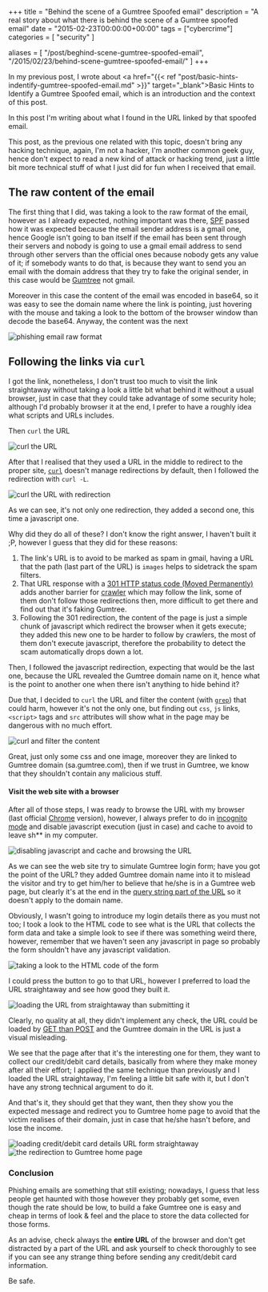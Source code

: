 +++
title = "Behind the scene of a Gumtree Spoofed email"
description = "A real story about what there is behind the scene of a Gumtree spoofed email"
date = "2015-02-23T00:00:00+00:00"
tags = ["cybercrime"]
categories = [
  "security"
]

aliases = [
  "/post/beghind-scene-gumtree-spoofed-email",
  "/2015/02/23/behind-scene-gumtree-spoofed-email/"
]
+++

In my previous post, I wrote about <a href="{{< ref "post/basic-hints-indentify-gumtree-spoofed-email.md" >}}" target="_blank">Basic Hints to Identify a Gumtree Spoofed email</a>, which is an introduction and the context of this post.

In this post I'm writing about what I found in the URL linked by that spoofed email.

This post, as the previous one related with this topic, doesn't bring any hacking technique, again, I'm not a hacker, I'm another common geek guy, hence don't expect to read a new kind of attack or hacking trend, just a little bit more technical stuff of what I just did for fun when I received that email.


## The raw content of the email

The first thing that I did, was taking a look to the raw format of the email, however as I already expected, nothing important was there, <a href="http://en.wikipedia.org/wiki/Sender_Policy_Framework" target="_blank">SPF</a> passed how it was expected because the email sender address is a gmail one, hence Google isn't going to ban itself if the email has been sent through their servers and nobody is going to use a gmail email address to send through other servers than the official ones because nobody gets any value of it; if somebody wants to do that, is because they want to send you an email with the domain address that they try to fake the original sender, in this case would be <a href="http://gumtree.com" target="_blank" rel="nofollow">Gumtree</a> not gmail.

Moreover in this case the content of the email was encoded in base64, so it was easy to see the domain name where the link is pointing, just hovering with the mouse and taking a look to the bottom of the browser window than decode the base64. Anyway, the content was the next

![phishing email raw format](https://s-media-cache-ak0.pinimg.com/originals/bc/ef/1c/bcef1c808165c0b85b7a0682c434b9d7.jpg)


## Following the links via `curl`

I got the link, nonetheless, I don't trust too much to visit the link straightaway without taking a look a little bit what behind it without a usual browser, just in case that they could take advantage of some security hole; although I'd probably browser it at the end, I prefer to have a roughly idea what scripts and URLs includes.

Then `curl` the URL

<img alt="curl the URL" src="http://zippy.gfycat.com/FeistyFrequentAndeancockoftherock.gif" class="graphic-medium graphic-medium-centre">


After that I realised that they used a URL in the middle to redirect to the proper site, <a href="http://curl.haxx.se/docs/manpage.html" target="_blank">`curl`</a> doesn't manage redirections by default, then I followed the redirection with `curl -L`.

<img alt="curl the URL with redirection" src="http://zippy.gfycat.com/ShamelessQuaintAntipodesgreenparakeet.gif" class="graphic-medium graphic-medium-centre">

As we can see, it's not only one redirection, they added a second one, this time a javascript one.

Why did they do all of these? I don't know the right answer, I haven't built it ;P, however I guess that they did for these reasons:

1. The link's URL is to avoid to be marked as spam in gmail, having a URL that the path (last part of the URL) is `images` helps to sidetrack the spam filters.
2. That URL response with a <a href="http://en.wikipedia.org/wiki/HTTP_301" target="_blank">301 HTTP status code (Moved Permanently)</a> adds another barrier for <a href="http://en.wikipedia.org/wiki/Web_crawler" target="_blank">crawler</a> which may follow the link, some of them don't follow those redirections then, more difficult to get there and find out that it's faking Gumtree.
3. Following the 301 redirection, the content of the page is just a simple chunk of javascript which redirect the browser when it gets execute; they added this new one to be harder to follow by crawlers, the most of them don't execute javascript, therefore the probability to detect the scam automatically drops down a lot.

Then, I followed the javascript redirection, expecting that would be the last one, because the URL revealed the Gumtree domain name on it, hence what is the point to another one when there isn't anything to hide behind it?

Due that, I decided to `curl` the URL and filter the content (with <a href="http://en.wikipedia.org/wiki/Grep" target="_blank">`grep`</a>) that could harm, however it's not the only one, but finding out `css`, `js` links, `<script>` tags and `src` attributes will show what in the page may be dangerous with no much effort.

<img alt="curl and filter the content" src="http://zippy.gfycat.com/FinishedWebbedAdouri.gif" class="graphic-medium graphic-medium-centre">


Great, just only some css and one image, moreover they are linked to Gumtree domain (sa.gumtree.com), then if we trust in Gumtree, we know that they shouldn't contain any malicious stuff.


#### Visit the web site with a browser

After all of those steps, I was ready to browse the URL with my browser (last official <a href="http://www.google.com/chrome/" target="_blank" rel="nofollow">Chrome</a> version), however, I always prefer to do in <a href="https://support.google.com/chrome/answer/95464?hl=en-GB"  target="_blank">incognito mode</a> and disable javascript execution (just in case) and cache to avoid to leave sh** in my computer.

<img alt="disabling javascript and cache and browsing the URL" src="http://zippy.gfycat.com/FirmYearlyKitten.gif" class="graphic-medium graphic-medium-centre">

As we can see the web site try to simulate Gumtree login form; have you got the point of the URL? they added Gumtree domain name into it to mislead the visitor and try to get him/her to believe that he/she is in a Gumtree web page, but clearly it's at the end in the <a href="http://en.wikipedia.org/wiki/Query_string" target="_blank">query string part of the URL</a> so it doesn't apply to the domain name.

Obviously, I wasn't going to introduce my login details there as you must not too; I took a look to the HTML code to see what is the URL that collects the form data and take a simple look to see if there was something weird there, however, remember that we haven't seen any javascript in page so probably the form shouldn't have any javascript validation.

<img alt="taking a look to the HTML code of the form" src="http://media.giphy.com/media/ytwDCK1o9L7KmGqefm/giphy.gif" class="graphic-medium graphic-medium-centre">

I could press the button to go to that URL, however I preferred to load the URL straightaway and see how good they built it.


<img alt="loading the URL from straightaway than submitting it" src="http://media.giphy.com/media/5yLgocc3WHwbwoTn7Us/giphy.gif" class="graphic-medium graphic-medium-centre">


Clearly, no quality at all, they didn't implement any check, the URL could be loaded by <a href="http://en.wikipedia.org/wiki/Hypertext_Transfer_Protocol#Request_methods" target="_blank">GET than POST</a> and the Gumtree domain in the URL is just a visual misleading.

We see that the page after that it's the interesting one for them, they want to collect our credit/debit card details, basically from where they make money after all their effort; I applied the same technique than previously and I loaded the URL straightaway, I'm feeling a little bit safe with it, but I don't have any strong technical argument to do it.

And that's it, they should get that they want, then they show you the expected message and redirect you to Gumtree home page to avoid that the victim realises of their domain, just in case that he/she hasn't before, and lose the income.

<img alt="loading credit/debit card details URL form straightaway" src="http://media.giphy.com/media/5yLgociQbt93scFPyPC/giphy.gif" class="graphic-medium graphic-medium-centre">

<img alt="the redirection to Gumtree home page" src="http://media.giphy.com/media/5yLgocjcqYJrKdSpGqk/giphy.gif" class="graphic-medium graphic-medium-centre">


### Conclusion

Phishing emails are something that still existing; nowadays, I guess that less people get haunted with those however they probably get some, even though the rate should be low, to build a fake Gumtree one is easy and cheap in terms of look & feel and the place to store the data collected for those forms.

As an advise, check always the __entire URL__ of the browser and don't get distracted by a part of the URL and ask yourself to check thoroughly to see if you can see any strange thing before sending any credit/debit card information.

Be safe.
